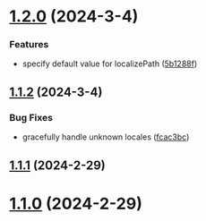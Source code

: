

# [1.2.0](https://github.com/globalbrain/nuxt-i18n/compare/v1.1.2...v1.2.0) (2024-3-4)


### Features

* specify default value for localizePath ([5b1288f](https://github.com/globalbrain/nuxt-i18n/commit/5b1288fb2cfa19527c72a169c80addeade01e788))

## [1.1.2](https://github.com/globalbrain/nuxt-i18n/compare/v1.1.1...v1.1.2) (2024-3-4)


### Bug Fixes

* gracefully handle unknown locales ([fcac3bc](https://github.com/globalbrain/nuxt-i18n/commit/fcac3bc9f7ab031dd4a808ddbfc92a953919a9a0))

## [1.1.1](https://github.com/globalbrain/nuxt-i18n/compare/v1.1.0...v1.1.1) (2024-2-29)

# [1.1.0](https://github.com/globalbrain/nuxt-i18n/compare/v1.0.20...v1.1.0) (2024-2-29)
